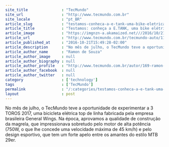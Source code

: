 ```yaml
---
site_title               : "TecMundo"
site_url                 : "http://www.tecmundo.com.br"
site_locale              : "pt_BR"
article_slug             : "testamos-conheca-a-e-tank-uma-bike-eletrica-monstruosa-e-nacional"
article_title            : "Testamos: conheça a E.TANK, uma bike elétrica monstruosa e nacional"
article_image            : "https://imgnzn-a.akamaized.net///2016/10/21/21144810280564-t1200x480.jpg"
article_url              : "http://www.tecmundo.com.br/tecmundo-auto/110850-testamos-conheca-tank-bike-eletrica-monstruosa-nacional.htm"
article_published_at     : "2016-10-21T15:49:28-02:00"
article_description      : "No mês de julho, o TecMundo teve a oportunidade de experimentar a 3 TOROS 2017, uma bicicleta elétrica top de linha fabricada pela empresa brasileira General Wings. Na época, aprovamos a qualidade de construção da magrela, que impressionava sobretudo pelo motor de alta potência (750W, o que lhe concede uma velocidade máxima de 45 km/h) e pelo design esportivo, que tem um forte apelo entre os amantes do estilo MTB 29er."
article_author_name      : "Ramon de Souza"
article_author_image     : null
article_author_biography : null
article_author_profile   : "http://www.tecmundo.com.br/autor/169-ramon-de-souza/"
article_author_facebook  : null
article_author_twitter   : null
category                 : ['technology']
tags                     : ['TecMundo']
permalink                : "/:categories/testamos-conheca-a-e-tank-uma-bike-eletrica-monstruosa-e-nacional/"
layout                   : post
---
```


No mês de julho, o TecMundo teve a oportunidade de experimentar a 3 TOROS 2017, uma bicicleta elétrica top de linha fabricada pela empresa brasileira General Wings. Na época, aprovamos a qualidade de construção da magrela, que impressionava sobretudo pelo motor de alta potência (750W, o que lhe concede uma velocidade máxima de 45 km/h) e pelo design esportivo, que tem um forte apelo entre os amantes do estilo MTB 29er.
